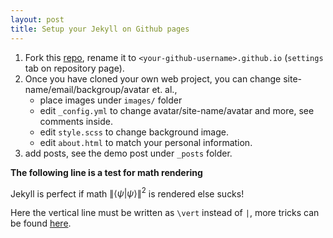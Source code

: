 ```yaml
---
layout: post
title: Setup your Jekyll on Github pages
---
```

1. Fork this [repo](https://github.com/GiggleLiu/giggleliu.github.io), rename it to `<your-github-username>.github.io` (`settings` tab on repository page).
2. Once you have cloned your own web project, you can change site-name/email/backgroup/avatar et. al.,
      * place images under `images/` folder
      * edit `_config.yml` to change avatar/site-name/avatar and more, see comments inside.
      * edit `style.scss` to change background image.
      * edit `about.html` to match your personal information.
3. add posts, see the demo post under `_posts` folder.

**The following line is a test for math rendering**

Jekyll is perfect if math $\|\langle\psi\vert\psi\rangle\|^2$ is rendered else sucks!

Here the vertical line must be written as `\vert` instead of `|`,
more tricks can be found [here](http://simplelucid.com/notes/2017/01/21/mathjaxtricks.html).

